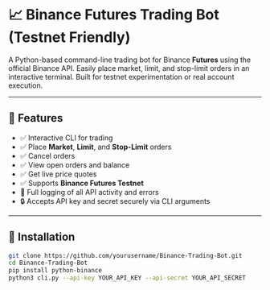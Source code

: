 # 📈 Binance Futures Trading Bot (Testnet Friendly)

A Python-based command-line trading bot for Binance **Futures** using the official Binance API. Easily place market, limit, and stop-limit orders in an interactive terminal. Built for testnet experimentation or real account execution.

---

## 🚀 Features

- ✅ Interactive CLI for trading
- ✅ Place **Market**, **Limit**, and **Stop-Limit** orders
- ✅ Cancel orders
- ✅ View open orders and balance
- ✅ Get live price quotes
- ✅ Supports **Binance Futures Testnet**
- 📜 Full logging of all API activity and errors
- 🔒 Accepts API key and secret securely via CLI arguments

---

## 🔧 Installation

```bash
git clone https://github.com/yourusername/Binance-Trading-Bot.git
cd Binance-Trading-Bot
pip install python-binance
python3 cli.py --api-key YOUR_API_KEY --api-secret YOUR_API_SECRET
